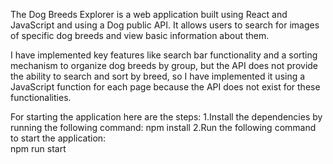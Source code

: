 The Dog Breeds Explorer is a web application built using React and JavaScript and using a Dog public API.
It allows users to search for images of specific dog breeds and view basic information about them. 

I have implemented key features like search bar functionality and a sorting mechanism to organize dog breeds by group,
but the API does not provide the ability to search and sort by breed, so I have implemented it using a JavaScript function for each page because the API does not exist for these functionalities.

For starting the application here are the steps:
1.Install the dependencies by running the following command:
  npm install
2.Run the following command to start the application:\
  npm run start
